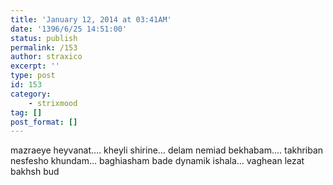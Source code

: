 ```yaml
---
title: 'January 12, 2014 at 03:41AM'
date: '1396/6/25 14:51:00'
status: publish
permalink: /153
author: straxico
excerpt: ''
type: post
id: 153
category:
    - strixmood
tag: []
post_format: []
---
```

<div>mazraeye heyvanat…. kheyli shirine… delam nemiad bekhabam…. takhriban nesfesho khundam… baghiasham bade dynamik ishala… vaghean lezat bakhsh bud</div>